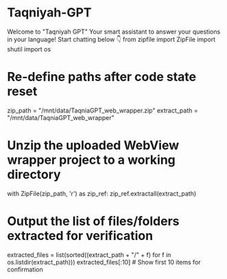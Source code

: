 # Taqniyah-GPT
Welcome to "Taqniyah GPT" Your smart assistant to answer your questions in your language! Start chatting below 👇
from zipfile import ZipFile
import shutil
import os

# Re-define paths after code state reset
zip_path = "/mnt/data/TaqniaGPT_web_wrapper.zip"
extract_path = "/mnt/data/TaqniaGPT_web_wrapper"

# Unzip the uploaded WebView wrapper project to a working directory
with ZipFile(zip_path, 'r') as zip_ref:
    zip_ref.extractall(extract_path)

# Output the list of files/folders extracted for verification
extracted_files = list(sorted((extract_path + "/" + f) for f in os.listdir(extract_path)))
extracted_files[:10]  # Show first 10 items for confirmation

